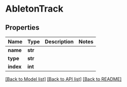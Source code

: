 # AbletonTrack


## Properties
Name | Type | Description | Notes
------------ | ------------- | ------------- | -------------
**name** | **str** |  | 
**type** | **str** |  | 
**index** | **int** |  | 

[[Back to Model list]](../README.md#documentation-for-models) [[Back to API list]](../README.md#documentation-for-api-endpoints) [[Back to README]](../README.md)


